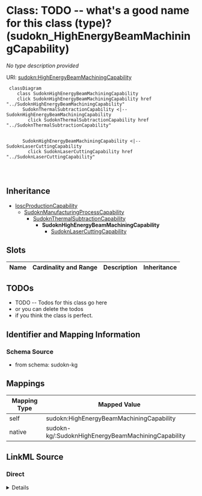 

# Class: TODO -- what's a good name for this class (type)? (sudokn_HighEnergyBeamMachiningCapability)


_No type description provided_





URI: [sudokn:HighEnergyBeamMachiningCapability](http://asu.edu/semantics/SUDOKN/HighEnergyBeamMachiningCapability)






```mermaid
 classDiagram
    class SudoknHighEnergyBeamMachiningCapability
    click SudoknHighEnergyBeamMachiningCapability href "../SudoknHighEnergyBeamMachiningCapability"
      SudoknThermalSubtractionCapability <|-- SudoknHighEnergyBeamMachiningCapability
        click SudoknThermalSubtractionCapability href "../SudoknThermalSubtractionCapability"
      

      SudoknHighEnergyBeamMachiningCapability <|-- SudoknLaserCuttingCapability
        click SudoknLaserCuttingCapability href "../SudoknLaserCuttingCapability"
      
      
      
```





## Inheritance
* [IoscProductionCapability](../classes/IoscProductionCapability.md)
    * [SudoknManufacturingProcessCapability](../classes/SudoknManufacturingProcessCapability.md)
        * [SudoknThermalSubtractionCapability](../classes/SudoknThermalSubtractionCapability.md)
            * **SudoknHighEnergyBeamMachiningCapability**
                * [SudoknLaserCuttingCapability](../classes/SudoknLaserCuttingCapability.md)



## Slots

| Name | Cardinality and Range | Description | Inheritance |
| ---  | --- | --- | --- |









## TODOs

* TODO -- Todos for this class go here
* or you can delete the todos
* if you think the class is perfect.

## Identifier and Mapping Information







### Schema Source


* from schema: sudokn-kg




## Mappings

| Mapping Type | Mapped Value |
| ---  | ---  |
| self | sudokn:HighEnergyBeamMachiningCapability |
| native | sudokn-kg/:SudoknHighEnergyBeamMachiningCapability |







## LinkML Source

<!-- TODO: investigate https://stackoverflow.com/questions/37606292/how-to-create-tabbed-code-blocks-in-mkdocs-or-sphinx -->

### Direct

<details>
```yaml
name: sudokn_HighEnergyBeamMachiningCapability
description: No type description provided
title: TODO -- what's a good name for this class (type)?
todos:
- TODO -- Todos for this class go here
- or you can delete the todos
- if you think the class is perfect.
notes:
- Class with 0 occurences.
from_schema: sudokn-kg
rank: 1000
is_a: sudokn_ThermalSubtractionCapability
class_uri: sudokn:HighEnergyBeamMachiningCapability

```
</details>

### Induced

<details>
```yaml
name: sudokn_HighEnergyBeamMachiningCapability
description: No type description provided
title: TODO -- what's a good name for this class (type)?
todos:
- TODO -- Todos for this class go here
- or you can delete the todos
- if you think the class is perfect.
notes:
- Class with 0 occurences.
from_schema: sudokn-kg
rank: 1000
is_a: sudokn_ThermalSubtractionCapability
class_uri: sudokn:HighEnergyBeamMachiningCapability

```
</details>